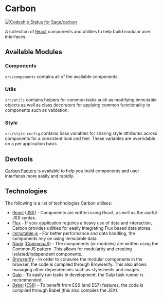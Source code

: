 # Carbon

[ ![Codeship Status for Sage/carbon](https://codeship.com/projects/dd2c7bd0-6c4e-0133-1f77-72bb5571e5ad/status?branch=master)](https://codeship.com/projects/115478)

A collection of [React](https://facebook.github.io/react/) components and utilities to help build modular user interfaces.

## Available Modules

### Components

`src/components` contains all of the available components.

### Utils

`src/utils` contains helpers for common tasks such as modifying immutable objects as well as class decorators for applying common functionality to components such as validation.

### Style

`src/style-config` contains Sass variables for sharing style attributes across components for a consistent look and feel. These variables are overridable on a per application basis.

## Devtools

[Carbon Factory](https://github.com/Sage/carbon-factory) is available to help you build components and user interfaces more easily and rapidly.

## Technologies

The following is a list of technologies Carbon utilises:

* [React](http://facebook.github.io/react/) ([JSX](https://facebook.github.io/jsx/)) - Components are written using React, as well as the useful JSX syntax.
* [Flux](https://facebook.github.io/flux/) - If your application requires a heavy use of data and interaction, Carbon provides utilities for easily integrating Flux based data stores.
* [Immutable.js](https://facebook.github.io/immutable-js/) - For better performance and data handling, the components rely on using immutable data.
* [Node](https://nodejs.org/) ([CommonJS](https://nodejs.org/docs/latest/api/modules.html)) - The components (or modules) are written using the CommonJS pattern. This allows for modularity and creating isolated/independent components.
* [Browserify](http://browserify.org/) - In order to consume the modular components in the browser, the code is compiled through Browserify. This also allows managing other dependencies such as stylesheets and images.
* [Gulp](http://gulpjs.com/) - To easily run tasks in development, the Gulp task runner is recommended.
* [Babel](https://babeljs.io/) ([ES6](https://github.com/lukehoban/es6features)) - To benefit from ES6 (and ES7) features, the code is compiled through Babel (this also compiles the JSX).
